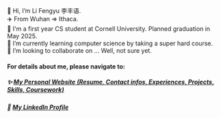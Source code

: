 👋 Hi, I’m Li Fengyu 李丰语.  
✈️ From Wuhan => Ithaca.  
🏫 I'm a first year CS student at Cornell University. Planned graduation in May 2025.    
🌱 I’m currently learning computer science by taking a super hard course.  
💞️ I’m looking to collaborate on ... Well, not sure yet.  

#### For details about me, please navigate to:
##### ✨ [My Personal Website (Resume, Contact infos, Experiences, Projects, Skills, Coursework)](https://fengyuli2002.github.io/)
##### 🔖 [My LinkedIn Profile](https://www.linkedin.com/in/fengyuli2002/)
